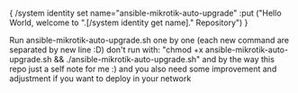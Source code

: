 {
/system identity set name="ansible-mikrotik-auto-upgrade"
:put ("Hello World, welcome to ".[/system identity get name]." Repository")
}

Run ansible-mikrotik-auto-upgrade.sh one by one (each new command are separated by new line :D) don't run with:
"chmod +x ansible-mikrotik-auto-upgrade.sh && ./ansible-mikrotik-auto-upgrade.sh"
and by the way this repo just a self note for me :) and you also need some improvement and adjustment if you want to deploy in your network
